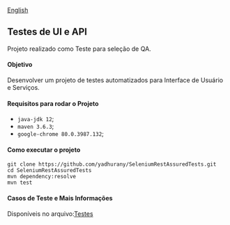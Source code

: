 [English](https://github.com/yadhurany/SeleniumRestAssuredTests/blob/master/README-en.md)

## Testes de UI e API 

Projeto realizado como Teste para seleção de QA. 

#### Objetivo 
Desenvolver um projeto de testes automatizados para Interface de Usuário e Serviços.
#### Requisitos para rodar o Projeto 
- `java-jdk 12`;
- `maven 3.6.3`;
- `google-chrome 80.0.3987.132`;

#### Como executar o projeto 
```
git clone https://github.com/yadhurany/SeleniumRestAssuredTests.git
cd SeleniumRestAssuredTests
mvn dependency:resolve
mvn test
```

#### Casos de Teste e Mais Informações 

Disponíveis no arquivo:[Testes](https://github.com/yadhurany/SeleniumRestAssuredTests/blob/master/Casos-de-Teste-e-Infos.pdf)


